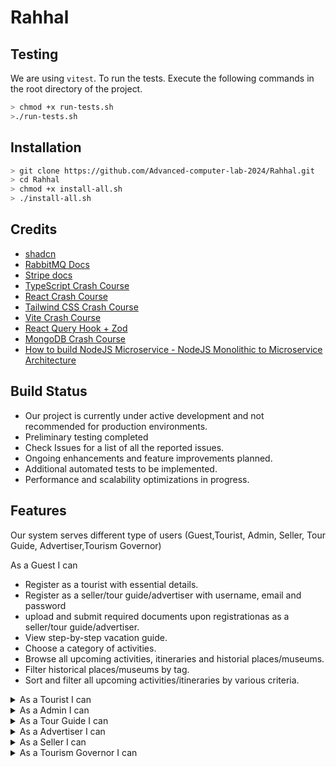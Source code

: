 # Rahhal

## Testing
We are using `vitest`. To run the tests.
Execute the following commands in the root directory of the project.
  

```bash
> chmod +x run-tests.sh
>./run-tests.sh
```

## Installation
```bash
> git clone https://github.com/Advanced-computer-lab-2024/Rahhal.git
> cd Rahhal
> chmod +x install-all.sh
> ./install-all.sh
```

## Credits
- [shadcn](https://ui.shadcn.com)
- [RabbitMQ Docs](https://www.rabbitmq.com/docs)
- [Stripe docs](https://stripe.com/docs)
- [TypeScript Crash Course](https://www.youtube.com/watch?v=BCg4U1FzODs)
- [React Crash Course](https://www.youtube.com/watch?v=LDB4uaJ87e0&pp=ygUbcmVhY3QgY291cnNlIHRyYXZlcnN5IG1lZGlh)
- [Tailwind CSS Crash Course](https://www.youtube.com/watch?v=dFgzHOX84xQ)
- [Vite Crash Course](https://www.youtube.com/watch?v=89NJdbYTgJ8&pp=ygUEVml0ZQ%3D%3D)
- [React Query Hook + Zod](https://www.youtube.com/watch?v=u6PQ5xZAv7Q)
- [MongoDB Crash Course](https://www.youtube.com/watch?v=DZBGEVgL2eE&pp=ygUUTW9uZ29zZSBjcmFzaCBjb3Vyc2U%3D)
- [How to build NodeJS Microservice - NodeJS Monolithic to Microservice Architecture](https://www.youtube.com/watch?v=EXDkgjU8DDU&list=PLaLqLOj2bk9ZV2RhqXzABUP5QSg42uJEs&index=1&pp=iAQB)




## Build Status

- Our project is currently under active development and not recommended for production environments.
- Preliminary testing completed
- Check Issues for a list of all the reported issues.
- Ongoing enhancements and feature improvements planned.
- Additional automated tests to be implemented.
- Performance and scalability optimizations in progress.


## Features
Our system serves different type of users (Guest,Tourist, Admin, Seller, Tour Guide, Advertiser,Tourism Governor)

<summary> As a Guest I can </summary>

- Register as a tourist with essential details.
- Register as a seller/tour guide/advertiser with username, email and password
- upload and submit required documents upon registrationas as a seller/tour guide/advertiser.
- View step-by-step vacation guide.
- Choose a category of activities.
- Browse all upcoming activities, itineraries and historial places/museums.
- Filter historical places/museums by tag.
- Sort and filter all upcoming activities/itineraries by various criteria.

</details>


<details>

<summary> As a Tourist I can </summary>

- Register and log in to the platform using username/email and password.
- Update personal profile, including preferences, contact details, wallet and password.
- Delete my account.
- Reset password by receiving an OTP sent to the registered email address.
- View step-by-step vacation guide.
- Choose a category of activities.
- Browse all upcoming activities, itineraries and historial places/museums.
- Filter historical places/museums by tag.
- Sort and filter all upcoming activities/itineraries.
- Receive personalized recommendations based on my preferences.
- Book tickets for events, activities, and itineraries.
- Pay online using credit/debit card or wallet.
- Cancel bookings within 48 hours.
- Receive payment receipts via email.
- View upcoming and past bookings.
- Select vacation preferences.
- Choose currency for viewing prices.
- Bookmark and save events.
- Request event booking notifications.
- Receive event reminders via app and email.
- Rate and comment on tour guides, itineraries, and activities.
- Share activities and itineraries.
- Book complementary services (flights, hotels, transportation).
- Earn loyalty points on payments.
- Receive badges based on point levels.
- Redeem points for wallet credit.
- Browse and search products.
- Manage wishlist.
- Add items to cart.
- Checkout with multiple payment options.
- Manage orders.
- Rate and review purchased products.
- File and track complaints.

</details>



<details>

<summary> As a Admin I can </summary>

- Add tourism governors and admins.
- View and manage user registrations.
- Delete user accounts.
- Monitor user statistics.
- Manage activity categories and tags.
- Create and manage preference tags.
- Flag inappropriate events.
- View sales reports.
- View and manage user complaints.
- Respond to and resolve complaints.
- Add new products with comprehensive details.
- View product details including available quantity and sales.
- Search and filter products.
- Create promotional codes.
- Manage product listings (add, edit, archive).

</details>



<details>

<summary> As a Tour Guide I can </summary>

- Create and manage professional profile.
- Upload profile picture.
- Manage itinerary creation and management.
- Activate/deactivate itineraries.
- Receive notifications about flagged content.
- View a list of all created itineraries.
- View sales reports.
- Filter sales data.
- Track tourist engagement.

</details>

<details>

<summary> As a Advertiser I can </summary>

- Create and manage company profile.
- Upload company logo.
- Manage activity listings.
- Receive notifications about flagged content.
- View sales reports.
- Filter sales data.
- Track tourist engagement.
- View a list of all created activities.

</details>

<details>

<summary> As a Seller I can </summary>

- Create and manage seller profile.
- View sales reports.
- Add new products with full details.
- Upload product images.
- Edit product details and pricing.
- Search products by name.
- Filter products by price.
- Sort products by ratings.
- View product inventory and sales.
- Archive and unarchive products.
- Receive notifications when a product goes out of stock.

</details>

<details>

<summary> As a Tourism Governor I can </summary>

- create and manage my profile.
- Create, update, and delete museums and historical places.
- Add detailed location information.
- Define ticket prices for different visitor categories (foreigner, native, student).
- Create tags for historical locations.
- Define location types (Monuments, Museums, Religious Sites, Palaces/Castles).
- View list of created museums and historical places.

</details>


